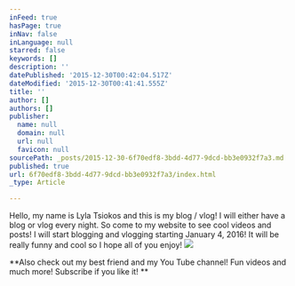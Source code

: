 ```yaml
---
inFeed: true
hasPage: true
inNav: false
inLanguage: null
starred: false
keywords: []
description: ''
datePublished: '2015-12-30T00:42:04.517Z'
dateModified: '2015-12-30T00:41:41.555Z'
title: ''
author: []
authors: []
publisher:
  name: null
  domain: null
  url: null
  favicon: null
sourcePath: _posts/2015-12-30-6f70edf8-3bdd-4d77-9dcd-bb3e0932f7a3.md
published: true
url: 6f70edf8-3bdd-4d77-9dcd-bb3e0932f7a3/index.html
_type: Article

---
```

Hello, my name is Lyla Tsiokos and this is my blog / vlog! I will either have a blog or vlog every night. So come to my website to see cool videos and posts! I will start blogging and vlogging starting January 4, 2016!  It will be really funny and cool so I hope all of you enjoy! ![](https://s3-us-west-2.amazonaws.com/the-grid-img/p/18cc0c380dd200ade934f9f24dff40dc9aba9090.png)

**Also check out my best friend and my You Tube channel! Fun videos and much more! Subscribe if you like it! **
